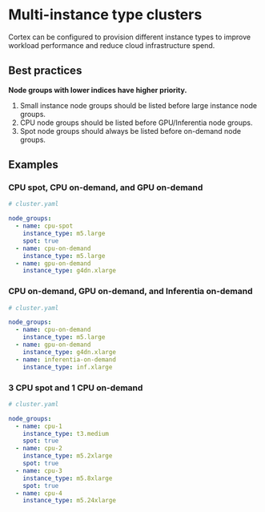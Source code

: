 # Multi-instance type clusters

Cortex can be configured to provision different instance types to improve workload performance and reduce cloud infrastructure spend.

## Best practices

**Node groups with lower indices have higher priority.**

1. Small instance node groups should be listed before large instance node groups.
1. CPU node groups should be listed before GPU/Inferentia node groups.
1. Spot node groups should always be listed before on-demand node groups.

## Examples

### CPU spot, CPU on-demand, and GPU on-demand

```yaml
# cluster.yaml

node_groups:
  - name: cpu-spot
    instance_type: m5.large
    spot: true
  - name: cpu-on-demand
    instance_type: m5.large
  - name: gpu-on-demand
    instance_type: g4dn.xlarge
```

### CPU on-demand, GPU on-demand, and Inferentia on-demand

```yaml
# cluster.yaml

node_groups:
  - name: cpu-on-demand
    instance_type: m5.large
  - name: gpu-on-demand
    instance_type: g4dn.xlarge
  - name: inferentia-on-demand
    instance_type: inf.xlarge
```

### 3 CPU spot and 1 CPU on-demand

```yaml
# cluster.yaml

node_groups:
  - name: cpu-1
    instance_type: t3.medium
    spot: true
  - name: cpu-2
    instance_type: m5.2xlarge
    spot: true
  - name: cpu-3
    instance_type: m5.8xlarge
    spot: true
  - name: cpu-4
    instance_type: m5.24xlarge
```
